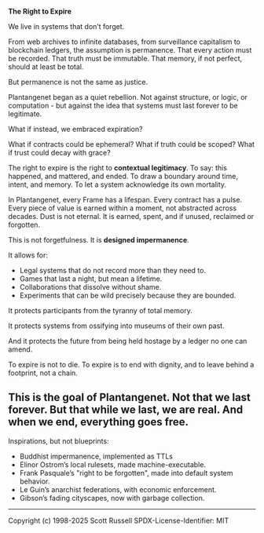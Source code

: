 **The Right to Expire**

We live in systems that don’t forget.

From web archives to infinite databases, from surveillance capitalism to blockchain ledgers, the assumption is permanence. That every action must be recorded. That truth must be immutable. That memory, if not perfect, should at least be total.

But permanence is not the same as justice.

Plantangenet began as a quiet rebellion. Not against structure, or logic, or computation - but against the idea that systems must last forever to be legitimate.

What if instead, we embraced expiration?

What if contracts could be ephemeral?
What if truth could be scoped?
What if trust could decay with grace?

The right to expire is the right to **contextual legitimacy**. To say: this happened, and mattered, and ended. To draw a boundary around time, intent, and memory. To let a system acknowledge its own mortality.

In Plantangenet, every Frame has a lifespan. Every contract has a pulse. Every piece of value is earned within a moment, not abstracted across decades. Dust is not eternal. It is earned, spent, and if unused, reclaimed or forgotten.

This is not forgetfulness. It is **designed impermanence**.

It allows for:

* Legal systems that do not record more than they need to.
* Games that last a night, but mean a lifetime.
* Collaborations that dissolve without shame.
* Experiments that can be wild precisely because they are bounded.

It protects participants from the tyranny of total memory.

It protects systems from ossifying into museums of their own past.

And it protects the future from being held hostage by a ledger no one can amend.

To expire is not to die.
To expire is to end with dignity, and to leave behind a footprint, not a chain.

This is the goal of Plantangenet.
Not that we last forever.
But that while we last, we are real.
And when we end, everything goes free.
---

Inspirations, but not blueprints:

* Buddhist impermanence, implemented as TTLs
* Elinor Ostrom’s local rulesets, made machine-executable.
* Frank Pasquale’s "right to be forgotten", made into default system behavior.
* Le Guin’s anarchist federations, with economic enforcement.
* Gibson’s fading cityscapes, now with garbage collection.

---
Copyright (c) 1998-2025 Scott Russell
SPDX-License-Identifier: MIT 